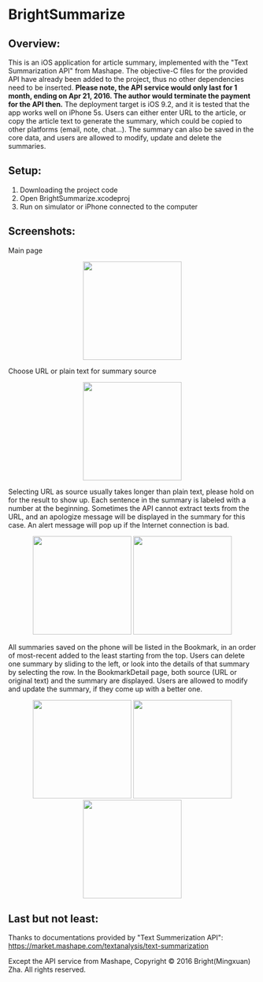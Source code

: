# BrightSummarize

## Overview:

This is an iOS application for article summary, implemented with the "Text Summarization API" from Mashape. The objective-C files for the provided API have already been added to the project, thus no other dependencies need to be inserted. 
**Please note, the API service would only last for 1 month, ending on Apr 21, 2016. The author would terminate the payment for the API then.**
The deployment target is iOS 9.2, and it is tested that the app works well on iPhone 5s. Users can either enter URL to the article, or copy the article text to generate the summary, which could be copied to other platforms (email, note, chat...). The summary can also be saved in the core data, and users are allowed to modify, update and delete the summaries.

## Setup:

1. Downloading the project code
2. Open BrightSummarize.xcodeproj
3. Run on simulator or iPhone connected to the computer

## Screenshots:

Main page

<p align="center">
<img src="https://cloud.githubusercontent.com/assets/8942049/13948838/c3c3a058-eff8-11e5-8809-fb234f89a6c9.png" width="200"/>
</p>

Choose URL or plain text for summary source

<p align="center">
<img src="https://cloud.githubusercontent.com/assets/8942049/13948876/f03b7124-eff8-11e5-984b-503d1e9a124e.png" width="200"/>
</p>

Selecting URL as source usually takes longer than plain text, please hold on for the result to show up. Each sentence in the summary is labeled with a number at the beginning. Sometimes the API cannot extract texts from the URL, and an apologize message will be displayed in the summary for this case. An alert message will pop up if the Internet connection is bad. 

<p align="center">
<img src="https://cloud.githubusercontent.com/assets/8942049/13948885/fae04096-eff8-11e5-982e-68c084e9d34d.png" width="200"/>
<img src="https://cloud.githubusercontent.com/assets/8942049/13948884/f9b94d8e-eff8-11e5-9b18-25306f3f0d5e.png" width="200"/>
</p>

All summaries saved on the phone will be listed in the Bookmark, in an order of most-recent added to the least starting from the top. Users can delete one summary by sliding to the left, or look into the details of that summary by selecting the row. In the BookmarkDetail page, both source (URL or original text) and the summary are displayed. Users are allowed to modify and update the summary, if they come up with a better one.

<p align="center">
<img src="https://cloud.githubusercontent.com/assets/8942049/13948898/040e4e74-eff9-11e5-89ff-7c247200fce9.png" width="200"/>
<img src="https://cloud.githubusercontent.com/assets/8942049/13948880/f53a46d2-eff8-11e5-8e0d-9a4eac978764.png" width="200"/>
<img src="https://cloud.githubusercontent.com/assets/8942049/13948906/0c59aae2-eff9-11e5-9702-211defe4120f.png" width="200"/>
</p>

## Last but not least:

Thanks to documentations provided by "Text Summerization API": https://market.mashape.com/textanalysis/text-summarization

Except the API service from Mashape, Copyright © 2016 Bright(Mingxuan) Zha. All rights reserved.
